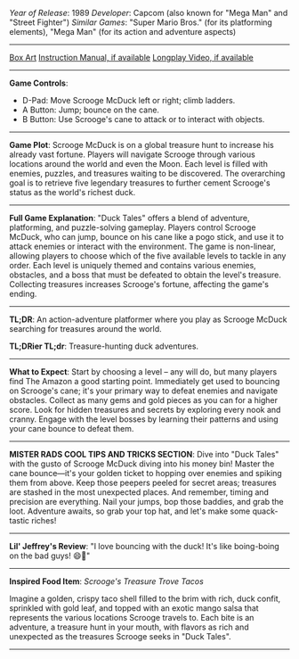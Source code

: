 *Year of Release*: 1989
*Developer*: Capcom (also known for "Mega Man" and "Street Fighter")
*Similar Games*: "Super Mario Bros." (for its platforming elements), "Mega Man" (for its action and adventure aspects)

---
[Box Art](https://www.google.com/search?newwindow=1&sca_esv=171a28ce0fc58a51&q=NES+Game+Box+Art+Duck+Tales&uds=AMwkrPvg5PKm_dNhMKTbEqnEKe3-6XxiOpNFjFnlqxFDMqlwhD6DPVRAm9-_1gPBbxy9DIo_-S5UzNiyucG_Gr6nVqbvCtLly5uEc6a3pXEPsUbauYHkPixzlqsDC7Hx8tvooks1KEQd&udm=2&sa=X&ved=2ahUKEwi1r5fThMWEAxVsGtAFHU9IDJYQtKgLegQIDBAB&biw=1536&bih=714&dpr=1.25) 
[Instruction Manual, if available](https://www.google.com/search?q=NES+Instruction+Manual+Duck+Tales)
[Longplay Video, if available](https://www.youtube.com/results?search_query=nes+full+longplay+Duck+Tales) 

- - -
**Game Controls**:
- D-Pad: Move Scrooge McDuck left or right; climb ladders.
- A Button: Jump; bounce on the cane.
- B Button: Use Scrooge's cane to attack or to interact with objects.

- - -
**Game Plot**: Scrooge McDuck is on a global treasure hunt to increase his already vast fortune. Players will navigate Scrooge through various locations around the world and even the Moon. Each level is filled with enemies, puzzles, and treasures waiting to be discovered. The overarching goal is to retrieve five legendary treasures to further cement Scrooge's status as the world's richest duck.

- - -
**Full Game Explanation**: "Duck Tales" offers a blend of adventure, platforming, and puzzle-solving gameplay. Players control Scrooge McDuck, who can jump, bounce on his cane like a pogo stick, and use it to attack enemies or interact with the environment. The game is non-linear, allowing players to choose which of the five available levels to tackle in any order. Each level is uniquely themed and contains various enemies, obstacles, and a boss that must be defeated to obtain the level's treasure. Collecting treasures increases Scrooge's fortune, affecting the game's ending.

- - -
**TL;DR**: An action-adventure platformer where you play as Scrooge McDuck searching for treasures around the world.

**TL;DRier TL;dr**: Treasure-hunting duck adventures.

- - -
**What to Expect**: Start by choosing a level – any will do, but many players find The Amazon a good starting point. Immediately get used to bouncing on Scrooge's cane; it's your primary way to defeat enemies and navigate obstacles. Collect as many gems and gold pieces as you can for a higher score. Look for hidden treasures and secrets by exploring every nook and cranny. Engage with the level bosses by learning their patterns and using your cane bounce to defeat them.

---

**MISTER RADS COOL TIPS AND TRICKS SECTION**: Dive into "Duck Tales" with the gusto of Scrooge McDuck diving into his money bin! Master the cane bounce—it's your golden ticket to hopping over enemies and spiking them from above. Keep those peepers peeled for secret areas; treasures are stashed in the most unexpected places. And remember, timing and precision are everything. Nail your jumps, bop those baddies, and grab the loot. Adventure awaits, so grab your top hat, and let's make some quack-tastic riches!

---
**Lil' Jeffrey's Review**: "I love bouncing with the duck! It's like boing-boing on the bad guys! 😄💎"

---
**Inspired Food Item**: *Scrooge's Treasure Trove Tacos*

Imagine a golden, crispy taco shell filled to the brim with rich, duck confit, sprinkled with gold leaf, and topped with an exotic mango salsa that represents the various locations Scrooge travels to. Each bite is an adventure, a treasure hunt in your mouth, with flavors as rich and unexpected as the treasures Scrooge seeks in "Duck Tales".

---